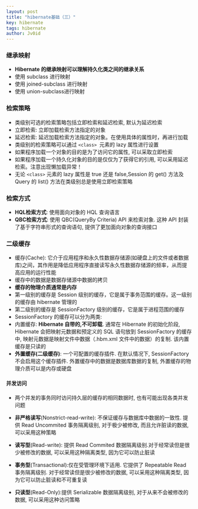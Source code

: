```yaml
---
layout: post
title: "hibernate基础（三）"
key: hibernate
tags: hibernate
author: Jv0id
---
```




### 继承映射

- **Hibernate 的继承映射可以理解持久化类之间的继承关系**
- 使用 subclass 进行映射
- 使用 joined-subclass 进行映射
- 使用  union-subclass进行映射



### 检索策略

- 类级别可选的检索策略包括立即检索和延迟检索, 默认为延迟检索
- 立即检索: 立即加载检索方法指定的对象
- 延迟检索: 延迟加载检索方法指定的对象。在使用具体的属性时，再进行加载
- 类级别的检索策略可以通过 `<class> `元素的 lazy 属性进行设置
- 如果程序加载一个对象的目的是为了访问它的属性, 可以采取立即检索
- 如果程序加载一个持久化对象的目的是仅仅为了获得它的引用, 可以采用延迟检索。注意出现懒加载异常！
- 无论 `<class>` 元素的 lazy 属性是 true 还是 false,Session 的 get() 方法及 Query 的 list() 方法在类级别总是使用立即检索策略



### 检索方式

- **HQL检索方式**: 使用面向对象的 HQL 查询语言
- **QBC检索方式**: 使用 QBC(QueryBy Criteria) API 来检索对象. 这种 API 封装了基于字符串形式的查询语句, 提供了更加面向对象的查询接口



### 二级缓存

- 缓存(Cache): 它介于应用程序和永久性数据存储源(如硬盘上的文件或者数据库)之间，其作用是降低应用程序直接读写永久性数据存储源的频率，从而提高应用的运行性能
- 缓存中的数据是数据存储源中数据的拷贝
- **缓存的物理介质通常是内存**
- 第一级别的缓存是 Session 级别的缓存，它是属于事务范围的缓存。这一级别的缓存由 hibernate
  管理的
- 第二级别的缓存是 SessionFactory 级别的缓存，它是属于进程范围的缓存
- SessionFactory 的缓存可以分为两类:
- 内置缓存: **Hibernate 自带的,不可卸载**. 通常在 Hibernate 的初始化阶段, Hibernate 会把映射元数据和预定义的 SQL 语句放到 SessionFactory 的缓存中, 映射元数据是映射文件中数据（.hbm.xml 文件中的数据）的复制. 该内置缓存是只读的
- **外置缓存(二级缓存)**: 一个可配置的缓存插件. 在默认情况下, SessionFactory 不会启用这个缓存插件. 外置缓存中的数据是数据库数据的复制, 外置缓存的物理介质可以是内存或硬盘



#### 并发访问

- 两个并发的事务同时访问持久层的缓存的相同数据时, 也有可能出现各类并发问题

- **非严格读写**(Nonstrict-read-write): 不保证缓存与数据库中数据的一致性. 提供 Read Uncommited 事务隔离级别, 对于极少被修改, 而且允许脏读的数据, 可以采用这种策略
- **读写型**(Read-write): 提供 Read Commited 数据隔离级别.对于经常读但是很少被修改的数据, 可以采用这种隔离类型, 因为它可以防止脏读
- **事务型**(Transactional):仅在受管理环境下适用. 它提供了 Repeatable Read 事务隔离级别. 对于经常读但是很少被修改的数据, 可以采用这种隔离类型, 因为它可以防止脏读和不可重复读
- **只读型**(Read-Only):提供 Serializable 数据隔离级别, 对于从来不会被修改的数据, 可以采用这种访问策略
